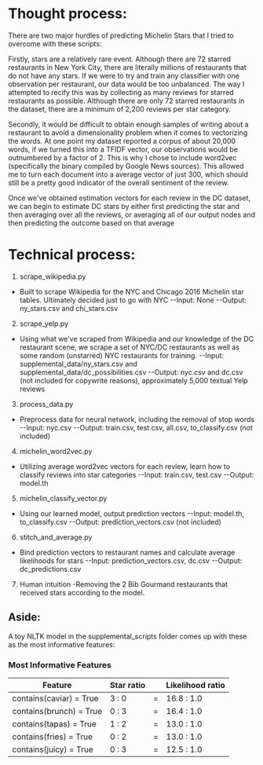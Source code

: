 # Thought process:

There are two major hurdles of predicting Michelin Stars that I tried to overcome with these scripts:

Firstly, stars are a relatively rare event. Although there are 72 starred restaurants in New York City, there are literally millions of restaurants that do not have any stars. If we were to try and train any classifier with one observation per restaurant, our data would be too unbalanced. The way I attempted to recify this was by collecting as many reviews for starred restaurants as possible. Although there are only 72 starred restaurants in the dataset, there are a minimum of 2,200 reviews per star category.

Secondly, it would be difficult to obtain enough samples of writing about a restaurant to avoid a dimensionality problem when it comes to vectorizing the words. At one point my dataset reported a corpus of about 20,000 words, if we turned this into a TFIDF vector, our observations would be outnumbered by a factor of 2. This is why I chose to include word2vec (specifically the binary compiled by Google News sources). This allowed me to turn each document into a average vector of just 300, which should still be a pretty good indicator of the overall sentiment of the review.

Once we've obtained estimation vectors for each review in the DC dataset, we can begin to estimate DC stars by either first predicting the star and then averaging over all the reviews, or averaging all of our output nodes and then predicting the outcome based on that average

# Technical process:

1. scrape_wikipedia.py
- Built to scrape Wikipedia for the NYC and Chicago 2016 Michelin star tables. Ultimately decided just to go with NYC
--Input: None
--Output: ny_stars.csv and chi_stars.csv

2. scrape_yelp.py
- Using what we've scraped from Wikipedia and our knowledge of the DC restaurant scene, we scrape a set of NYC/DC restaurants as well as some random (unstarred) NYC restaurants for training.
--Input: supplemental_data/ny_stars.csv and supplemental_data/dc_possibilities.csv
--Output: nyc.csv and dc.csv (not included for copywrite reasons), approximately 5,000 textual Yelp reviews

3. process_data.py
- Preprocess data for neural network, including the removal of stop words
--Input: nyc.csv
--Output: train.csv, test.csv, all.csv, to_classify.csv (not included)

4. michelin_word2vec.py
- Utilizing average word2vec vectors for each review, learn how to classify reviews into star categories
--Input: train.csv, test.csv
--Output: model.th

5. michelin_classify_vector.py
- Using our learned model, output prediction vectors
--Input: model.th, to_classify.csv
--Output: prediction_vectors.csv (not included)

6. stitch_and_average.py
- Bind prediction vectors to restaurant names and calculate average likelihoods for stars
--Input: prediction_vectors.csv, dc.csv
--Output: dc_predictions.csv

7. Human intuition
-Removing the 2 Bib Gourmand restaurants that received stars according to the model.

## Aside:

A toy NLTK model in the supplemental_scripts folder comes up with these as the most informative features:

### Most Informative Features

| Feature                 | Star ratio |   | Likelihood ratio |
|-------------------------|------------|---|------------------|
| contains(caviar) = True | 3 : 0      | = | 16.8 : 1.0       |
| contains(brunch) = True | 0 : 3      | = | 16.4 : 1.0       |
| contains(tapas) = True  | 1 : 2      | = | 13.0 : 1.0       |
| contains(fries) = True  | 0 : 2      | = | 13.0 : 1.0       |
| contains(juicy) = True  | 0 : 3      | = | 12.5 : 1.0       |